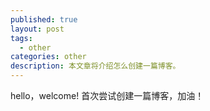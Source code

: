 ```yaml
---
published: true
layout: post
tags:
  - other
categories: other
description: 本文章将介绍怎么创建一篇博客。
---
```

hello，welcome!
首次尝试创建一篇博客，加油！